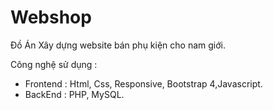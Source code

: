 # Webshop
Đồ Án 
Xây dựng website bán phụ kiện cho nam giới.

Công nghệ sử dụng :
+ Frontend : Html, Css, Responsive, Bootstrap 4,Javascript.
+ BackEnd : PHP, MySQL.
